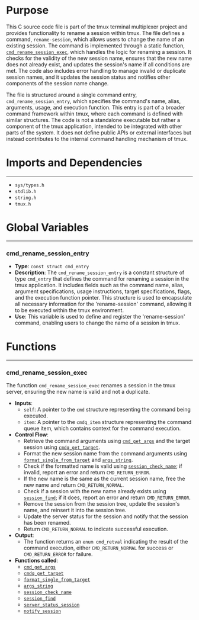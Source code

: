 # Purpose
This C source code file is part of the tmux terminal multiplexer project and provides functionality to rename a session within tmux. The file defines a command, `rename-session`, which allows users to change the name of an existing session. The command is implemented through a static function, [`cmd_rename_session_exec`](#cmd_rename_session_exec), which handles the logic for renaming a session. It checks for the validity of the new session name, ensures that the new name does not already exist, and updates the session's name if all conditions are met. The code also includes error handling to manage invalid or duplicate session names, and it updates the session status and notifies other components of the session name change.

The file is structured around a single command entry, `cmd_rename_session_entry`, which specifies the command's name, alias, arguments, usage, and execution function. This entry is part of a broader command framework within tmux, where each command is defined with similar structures. The code is not a standalone executable but rather a component of the tmux application, intended to be integrated with other parts of the system. It does not define public APIs or external interfaces but instead contributes to the internal command handling mechanism of tmux.
# Imports and Dependencies

---
- `sys/types.h`
- `stdlib.h`
- `string.h`
- `tmux.h`


# Global Variables

---
### cmd_rename_session_entry
- **Type**: `const struct cmd_entry`
- **Description**: The `cmd_rename_session_entry` is a constant structure of type `cmd_entry` that defines the command for renaming a session in the tmux application. It includes fields such as the command name, alias, argument specifications, usage instructions, target specifications, flags, and the execution function pointer. This structure is used to encapsulate all necessary information for the 'rename-session' command, allowing it to be executed within the tmux environment.
- **Use**: This variable is used to define and register the 'rename-session' command, enabling users to change the name of a session in tmux.


# Functions

---
### cmd_rename_session_exec<!-- {{#callable:cmd_rename_session_exec}} -->
The function `cmd_rename_session_exec` renames a session in the tmux server, ensuring the new name is valid and not a duplicate.
- **Inputs**:
    - `self`: A pointer to the `cmd` structure representing the command being executed.
    - `item`: A pointer to the `cmdq_item` structure representing the command queue item, which contains context for the command execution.
- **Control Flow**:
    - Retrieve the command arguments using [`cmd_get_args`](cmd.c.driver.md#cmd_get_args) and the target session using [`cmdq_get_target`](cmd-queue.c.driver.md#cmdq_get_target).
    - Format the new session name from the command arguments using [`format_single_from_target`](format.c.driver.md#format_single_from_target) and [`args_string`](arguments.c.driver.md#args_string).
    - Check if the formatted name is valid using [`session_check_name`](session.c.driver.md#session_check_name); if invalid, report an error and return `CMD_RETURN_ERROR`.
    - If the new name is the same as the current session name, free the new name and return `CMD_RETURN_NORMAL`.
    - Check if a session with the new name already exists using [`session_find`](session.c.driver.md#session_find); if it does, report an error and return `CMD_RETURN_ERROR`.
    - Remove the session from the session tree, update the session's name, and reinsert it into the session tree.
    - Update the server status for the session and notify that the session has been renamed.
    - Return `CMD_RETURN_NORMAL` to indicate successful execution.
- **Output**:
    - The function returns an `enum cmd_retval` indicating the result of the command execution, either `CMD_RETURN_NORMAL` for success or `CMD_RETURN_ERROR` for failure.
- **Functions called**:
    - [`cmd_get_args`](cmd.c.driver.md#cmd_get_args)
    - [`cmdq_get_target`](cmd-queue.c.driver.md#cmdq_get_target)
    - [`format_single_from_target`](format.c.driver.md#format_single_from_target)
    - [`args_string`](arguments.c.driver.md#args_string)
    - [`session_check_name`](session.c.driver.md#session_check_name)
    - [`session_find`](session.c.driver.md#session_find)
    - [`server_status_session`](server-fn.c.driver.md#server_status_session)
    - [`notify_session`](notify.c.driver.md#notify_session)


